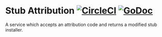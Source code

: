 # Stub Attribution [![CircleCI](https://circleci.com/gh/mozilla-services/stubattribution.svg?style=svg)](https://circleci.com/gh/mozilla-services/stubattribution) [![GoDoc](https://godoc.org/github.com/mozilla-services/stubattribution?status.svg)](https://godoc.org/github.com/mozilla-services/stubattribution)
A service which accepts an attribution code and returns a modified stub installer.
